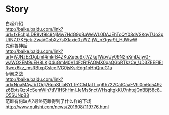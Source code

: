 # Story

白起介紹<br>
http://baike.baidu.com/link?url=fxEchpLDR8vf9lc9NjMw7HdG9pBaWeWL0DAJEhTcQY08dVSKqyTUo3pUtN7J7KEjek-ZwaVCobXz7sIXIaxic0zWZ-jW_nZtgsr9t_HJWwW<br>
克蘇魯神話<br>
http://baike.baidu.com/link?url=jVJNzEZDgLmI4mkrB4ZKuXqeuSxtVZkgfWpvUy09N2nXmDJjwG-waWO2EM9uEH8LKj04uGmM0V14FzRtFAOMX0qaQGbRTkzCe_UD3ZEEFlErRwox6kz_msRBtxpCslcefVG0jsKsrEdg1bHhQnuG1a<br>
伊阕之战<br>
http://baike.baidu.com/link?url=NpaMAyJbTOdj76poSLIaBYLTe1C5UaTLcgKh722CatCaaEVhl0m6c549zz6EbtsQzt4cSemWih7tIV1HShHmI_IeMs5nctWHsqItgkKU7nhtejQnBBj58c8_O5SUNpB8<br>
范雎有何缺点?最终范雎得到了什么样的下场<br>
http://www.qulishi.com/news/201608/119776.html<br>
